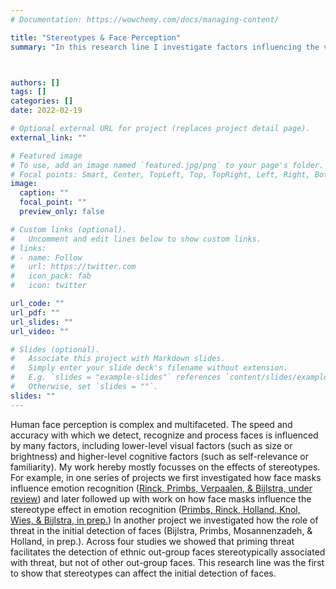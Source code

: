 ```yaml
---
# Documentation: https://wowchemy.com/docs/managing-content/

title: "Stereotypes & Face Perception"
summary: "In this research line I investigate factors influencing the visual perception of faces, which a focus on stereotypes."



authors: []
tags: []
categories: []
date: 2022-02-19

# Optional external URL for project (replaces project detail page).
external_link: ""

# Featured image
# To use, add an image named `featured.jpg/png` to your page's folder.
# Focal points: Smart, Center, TopLeft, Top, TopRight, Left, Right, BottomLeft, Bottom, BottomRight.
image:
  caption: ""
  focal_point: ""
  preview_only: false

# Custom links (optional).
#   Uncomment and edit lines below to show custom links.
# links:
# - name: Follow
#   url: https://twitter.com
#   icon_pack: fab
#   icon: twitter

url_code: ""
url_pdf: ""
url_slides: ""
url_video: ""

# Slides (optional).
#   Associate this project with Markdown slides.
#   Simply enter your slide deck's filename without extension.
#   E.g. `slides = "example-slides"` references `content/slides/example-slides.md`.
#   Otherwise, set `slides = ""`.
slides: ""
---
```


Human face perception is complex and multifaceted. The speed and accuracy with which we detect, recognize and process faces is influenced by many factors, including lower-level visual factors (such as size or brightness) and higher-level cognitive factors (such as self-relevance or familiarity). My work hereby mostly focusses on the effects of stereotypes. For example, in one series of projects we first investigated how face masks influence emotion recognition ([Rinck, Primbs, Verpaalen, & Bijlstra, under review](https://osf.io/3d647/)) and later followed up with work on how face masks influence the stereotype effect in emotion recognition ([Primbs, Rinck, Holland, Knol, Wies, & Bijlstra, in prep.](https://osf.io/vcwbu/)) In another project we investigated how the role of threat in the initial detection of faces (Bijlstra, Primbs, Mosannenzadeh, & Holland, in prep.). Across four studies we showed that priming threat facilitates the detection of ethnic out-group faces stereotypically associated with threat, but not of other out-group faces. This research line was the first to show that stereotypes can affect the initial detection of faces.


